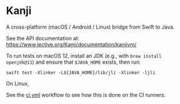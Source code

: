 Kanji
=====

A cross-platform (macOS / Android / Linux) bridge from Swift to Java.

See the API documentation at: https://www.jective.org/Kanji/documentation/kanjivm/

To run tests on macOS 12, install an JDK (e.g., with `brew install openjdk@11`) and ensure that `$JAVA_HOME` exists, then run:

```shell
swift test -Xlinker -L${JAVA_HOME}/lib/jli -Xlinker -ljli
```

On Linux, 

See the [ci.yml](blob/main/.github/workflows/ci.yml) workflow to see how this is done on the CI runners.
